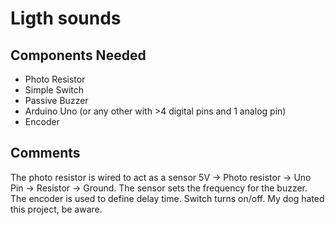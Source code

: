 # Ligth sounds

## Components Needed
- Photo Resistor
- Simple Switch 
- Passive Buzzer
- Arduino Uno (or any other with >4 digital pins and 1 analog pin)
- Encoder

## Comments 
The photo resistor is wired to act as a sensor 5V -> Photo resistor -> Uno Pin -> Resistor -> Ground. 
The sensor sets the frequency for the buzzer. The encoder is used to define delay time. Switch turns on/off.
My dog hated this project, be aware.
